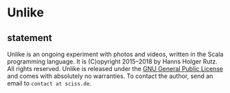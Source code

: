 # Unlike

## statement

Unlike is an ongoing experiment with photos and videos, written in the Scala programming language. 
It is (C)opyright 2015&ndash;2018 by Hanns Holger Rutz. All rights reserved. Unlike 
is released under the [GNU General Public License](http://github.com/Sciss/Unlike/blob/master/LICENSE)
and comes with absolutely no warranties. To contact the author, send an email to `contact at sciss.de`.
